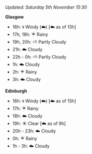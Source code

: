 *Updated: Saturday 5th November 15:30*

**Glasgow**

* 16h: :cyclone: Windy (:cloud:) [:cloud: as of 13h]
* 17h, 18h: :umbrella: Rainy
* 19h, 20h: :partly_sunny: Partly Cloudy
* 21h: :cloud: Cloudy
* 22h - 0h: :partly_sunny: Partly Cloudy
* 1h: :cloud: Cloudy
* 2h: :umbrella: Rainy
* 3h: :cloud: Cloudy

**Edinburgh**

* 16h: :cyclone: Windy (:cloud:) [:cloud: as of 13h]
* 17h: :umbrella: Rainy
* 18h: :cloud: Cloudy
* 19h: :sunny: Clear [:cloud: as of 9h]
* 20h - 23h: :cloud: Cloudy
* 0h: :umbrella: Rainy
* 1h - 3h: :cloud: Cloudy
